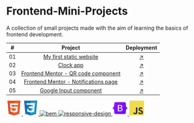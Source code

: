 # Frontend-Mini-Projects

A collection of small projects made with the aim of learning the basics of frontend development.

|  #  |                                     Project                                        | Deployment |
| :-: | :--------------------------------------------------------------------------------: | :--------: |
| 01  |  [My first static website](./My-First-Static-Website)                              | <a href="https://antonioalanxs.github.io/Frontend-Mini-Projects/My-First-Static-Website/" target="_blank" rel="noreferrer">↗️</a> | 
| 02  |  [Clock app](./Clock-App)                                                          | <a href="https://antonioalanxs.github.io/Frontend-Mini-Projects/Clock-App/" target="_blank" rel="noreferrer">↗️</a> | 
| 03  |  [Frontend Mentor - QR code component](./Frontend-Mentor-QR-Code-Component)        | <a href="https://antonioalanxs.github.io/Frontend-Mini-Projects/Frontend-Mentor-QR-Code-Component/" target="_blank" rel="noreferrer">↗️</a> | 
| 04  |  [Frontend Mentor - Notifications page](./Frontend-Mentor-Notifications-Page)      | <a href="https://antonioalanxs.github.io/Frontend-Mini-Projects/Frontend-Mentor-Notifications-Page/" target="_blank" rel="noreferrer">↗️</a> |
| 05  |  [Google Input component](./Google-Input-Component)      | <a href="https://antonioalanxs.github.io/Frontend-Mini-Projects/Google-Input-Component/" target="_blank" rel="noreferrer">↗️</a> |

<a href="https://html.spec.whatwg.org/" target="_blank" rel="noreferrer">
  <img src="https://raw.githubusercontent.com/devicons/devicon/master/icons/html5/html5-original.svg" alt="html5" width="40" height="40" />
</a>
<a href="https://www.w3schools.com/css/" target="_blank" rel="noreferrer"> 
    <img src="https://raw.githubusercontent.com/devicons/devicon/master/icons/css3/css3-original.svg" alt="css3" width="40" height="40" /> 
</a>
<a href="https://getbem.com/introduction/" target="_blank" rel="noreferrer"> 
  <img src="https://achievement-images.teamtreehouse.com/badges_css_modularsass_stage02.png" alt="bem" width="40" height="40" />
</a>
<a href="https://developer.mozilla.org/es/docs/Learn/CSS/CSS_layout/Responsive_Design" target="_blank" rel="noreferrer">
  <img src="https://user-images.githubusercontent.com/79718376/211114700-5e3212cf-5b37-4ef9-82d9-6853f68624c6.png" alt="responsive-design" width="45" height="45" />
</a>
<a href="https://getbootstrap.com" target="_blank" rel="noreferrer">
    <img src="https://raw.githubusercontent.com/devicons/devicon/master/icons/bootstrap/bootstrap-original.svg" alt="bootstrap" width="40" height="40" />     
</a>
<a href="https://developer.mozilla.org/es/docs/Web/JavaScript" target="_blank" rel="noreferrer">
    <img src="https://raw.githubusercontent.com/devicons/devicon/master/icons/javascript/javascript-original.svg" alt="javascript" width="40" height="40" />     
</a>
